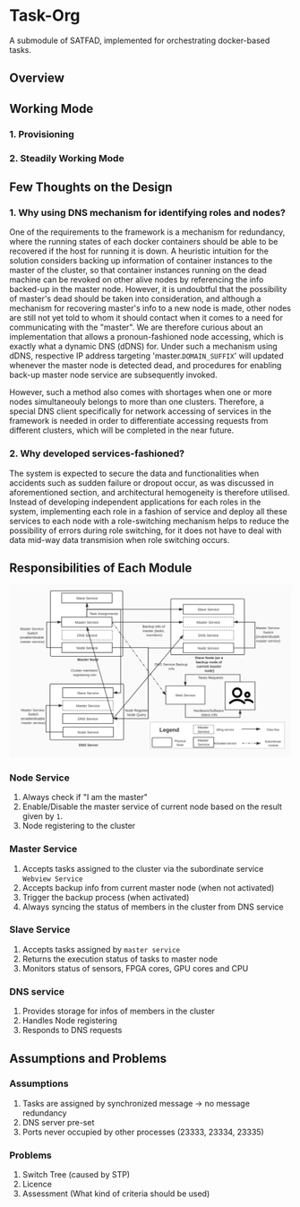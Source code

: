 # Task-Org

A submodule of SATFAD, implemented for orchestrating docker-based tasks.


## Overview

## Working Mode
### 1. Provisioning

### 2. Steadily Working Mode


## Few Thoughts on the Design
### 1. Why using DNS mechanism for identifying roles and nodes?
One of the requirements to the framework is a mechanism for redundancy, where the running states of each docker containers should be able to be recovered if the host for running it is down. A heuristic intuition for the solution considers backing up information of container instances to the master of the cluster, so that container instances running on the dead machine can be revoked on other alive nodes by referencing the info backed-up in the master node. However, it is undoubtful that the possibility of master's dead should be taken into consideration, and although a mechanism for recovering master's info to a new node is made, other nodes are still not yet told to whom it should contact when it comes to a need for communicating with the "master". We are therefore curious about an implementation that allows a pronoun-fashioned node accessing, which is exactly what a dynamic DNS (dDNS) for. Under such a mechanism using dDNS, respective IP address targeting 'master.`DOMAIN_SUFFIX`' will updated whenever the master node is detected dead, and procedures for enabling back-up master node service are subsequently invoked. 

However, such a method also comes with shortages when one or more nodes simultaneouly belongs to more than one clusters. Therefore, a special DNS client specifically for network accessing of services in the framework is needed in order to differentiate accessing requests from different clusters, which will be completed in the near future. 

### 2. Why developed services-fashioned?
The system is expected to secure the data and functionalities when accidents such as sudden failure or dropout occur, as was discussed in aforementioned section, and architectural hemogeneity is therefore utilised. Instead of developing independent applications for each roles in the system, implementing each role in a fashion of service and deploy all these services to each node with a role-switching mechanism helps to reduce the possibility of errors during role switching, for it does not have to deal with data mid-way data transmision when role switching occurs. 

## Responsibilities of Each Module

![Services running on nodes and corresponding dataflow](pics/service.jpg)

### Node Service
1. Always check if "I am the master"
2. Enable/Disable the master service of current node based on the result
given by `1`.
3. Node registering to the cluster

### Master Service
1. Accepts tasks assigned to the cluster via the subordinate service `Webview Service`
2. Accepts backup info from current master node (when not activated)
3. Trigger the backup process (when activated)
4. Always syncing the status of members in the cluster from DNS service

### Slave Service
1. Accepts tasks assigned by `master service`
2. Returns the execution status of tasks to master node
3. Monitors status of sensors, FPGA cores, GPU cores and CPU

### DNS service
1. Provides storage for infos of members in the cluster
2. Handles Node registering
3. Responds to DNS requests

## Assumptions and Problems
### Assumptions
1. Tasks are assigned by synchronized message -> no message redundancy
2. DNS server pre-set
3. Ports never occupied by other processes (23333, 23334, 23335)
### Problems
1. Switch Tree (caused by STP)
2. Licence
3. Assessment (What kind of criteria should be used)
